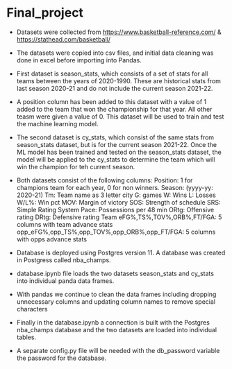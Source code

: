 # Final_project


* Datasets were collected from https://www.basketball-reference.com/ & https://stathead.com/basketball/
* The datasets were copied into csv files, and initial data cleaning was done in excel before importing into Pandas. 
* First dataset is season_stats, which consists of a set of stats for all teams between the years of 2020-1990. These are historical stats from last season 2020-21 and do not include the current season 2021-22.
* 	A position column has been added to this dataset with a value of 1 added to the team that won the championship for that year. All other teasm were given a value of 0. This dataset will be used to train and test the machine learning model.
* The second dataset is cy_stats, which consist of the same stats from season_stats dataset, but is for the current season 2021-22. Once the ML model has been trained and tested on the season_stats dataset, the model will be applied to the cy_stats to determine the team which will win the champion for teh current season.
* Both datasets consist of the following columns: 
	Position: 1 for champions team for each year, 0 for non winners.
	Season: (yyyy-yy: 2020-21) 
	Tm: Team name as 3 letter city
	G: games
	W: Wins
	L: Losses
	W/L%: Win pct
	MOV: Margin of victory
	SOS: Strength of schedule
	SRS: Simple Rating System
	Pace: Possessions per 48 min
	ORtg: Offensive rating
	DRtg: Defensive rating
	Team eFG%,TS%,TOV%,ORB%,FT/FGA: 5 columns with team advance stats
	opp_eFG%,opp_TS%,opp_TOV%,opp_ORB%,opp_FT/FGA: 5 columns with opps advance stats

* Database is deployed using Postgres version 11.  A database was created in Postgress called nba_champs.
* database.ipynb file loads the two datasets season_stats and cy_stats into individual panda data frames. 
* With pandas we continue to clean the data frames including dropping unnecessary columns and updating column names to remove special characters
* Finally in the database.ipynb a connection is built with the Postgres nba_champs database and the two datasets are loaded into individual tables.
* A separate config.py file will be needed with the db_password variable the password for the database.








